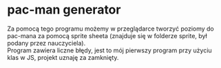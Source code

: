 # pac-man generator
Za pomocą tego programu możemy w przeglądarce tworzyć poziomy do pac-mana za pomocą sprite sheeta (znajduje się w folderze sprite, był podany przez nauczyciela).<br>
Program zawiera liczne błędy, jest to mój pierwszy program przy użyciu klas w JS, projekt uznaję za zamknięty.
